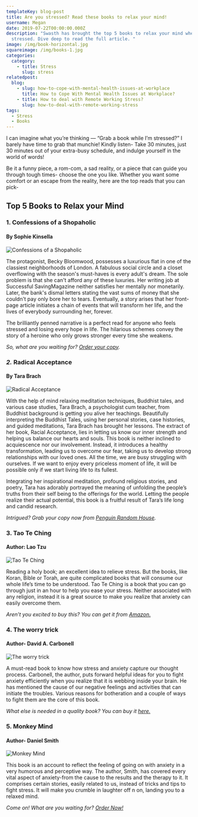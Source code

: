 ```yaml
---
templateKey: blog-post
title: Are you stressed? Read these books to relax your mind!
username: Megan
date: 2019-07-22T00:00:00.000Z
description: "Swasth has brought the top 5 books to relax your mind when
  stressed. Dive deep to read the full article. "
image: /img/book-horizontal.jpg
squareimage: /img/books-1.jpg
categories:
  category:
    - title: Stress
      slug: stress
relatedpost:
  blog:
    - slug: how-to-cope-with-mental-health-issues-at-workplace
      title: How to Cope With Mental Health Issues at Workplace?
    - title: How to deal with Remote Working Stress?
      slug: how-to-deal-with-remote-working-stress
tags:
  - Stress
  - Books
---
```

<!--StartFragment-->

I can imagine what you’re thinking — “Grab a book while I’m stressed?” I barely have time to grab that munchie! Kindly listen- Take 30 minutes, just 30 minutes out of your extra-busy schedule, and indulge yourself in the world of words!

Be it a funny piece, a rom-com, a sad reality, or a piece that can guide you through tough times- choose the one you like. Whether you want some comfort or an escape from the reality, here are the top reads that you can pick-

<!--StartFragment-->

## Top 5 Books to Relax your Mind

### 1. Confessions of a Shopaholic

#### By Sophie Kinsella

![Confessions of a Shopaholic](/img/shopholoic.jpg "Confessions of a Shopaholic")

The protagonist, Becky Bloomwood, possesses a luxurious flat in one of the classiest neighborhoods of London. A fabulous social circle and a closet overflowing with the season's must-haves is every adult's dream. The sole problem is that she can't afford any of these luxuries. Her writing job at Successful SavingMagazine neither satisfies her mentally nor monetarily. Later, the bank's dismal letters stating the vast sums of money that she couldn't pay only bore her to tears. Eventually, a story arises that her front-page article initiates a chain of events that will transform her life, and the lives of everybody surrounding her, forever.

The brilliantly penned narrative is a perfect read for anyone who feels stressed and losing every hope in life. The hilarious schemes convey the story of a heroine who only grows stronger every time she weakens.

*So, what are you waiting for? [Order your copy](https://bookshop.org/books/confessions-of-a-shopaholic/9780385335485).*

### *2.* Radical Acceptance

#### By Tara Brach

![Radical Acceptance](/img/radical-acceptance-book.jpg "Radical Acceptance")

With the help of mind relaxing meditation techniques, Buddhist tales, and various case studies, Tara Brach, a psychologist cum teacher, from Buddhist background is getting you alive her teachings. Beautifully interpreting the Buddhist Tales, using her personal stories, case histories, and guided meditations, Tara Brach has brought her lessons. The extract of her book, Racial Acceptance, lies in letting us know our inner strength and helping us balance our hearts and souls. This book is neither inclined to acquiescence nor our involvement. Instead, it introduces a healthy transformation, leading us to overcome our fear, taking us to develop strong relationships with our loved ones. All the time, we are busy struggling with ourselves. If we want to enjoy every priceless moment of life, it will be possible only if we start living life to its fullest.

Integrating her inspirational meditation, profound religious stories, and poetry, Tara has adorably portrayed the meaning of unfolding the people’s truths from their self being to the offerings for the world. Letting the people realize their actual potential, this book is a fruitful result of Tara’s life long and candid research.

*Intrigued? Grab your copy now from [Penguin Random House](http://links.penguinrandomhouse.com/type/affiliate/isbn/9780553380996/siteID/8001/retailerid/29/trackingcode/penguinrandom).*

### 3. Tao Te Ching

#### Author: Lao Tzu

![Tao Te Ching](/img/tao-ching.jpg "Tao Te Ching")

Reading a holy book; an excellent idea to relieve stress. But the books, like Koran, Bible or Torah, are quite complicated books that will consume our whole life’s time to be understood. Tao Te Ching is a book that you can go through just in an hour to help you ease your stress. Neither associated with any religion, instead it is a great source to make you realize that anxiety can easily overcome them.

*Aren’t you excited to buy this? You can get it from [Amazon.](http://www.amazon.com/Tao-Te-Ching-Laozi/dp/0060812451/?tag=inccom028-20)*

### 4. The worry trick

#### Author- David A. Carbonell

![The worry trick](/img/worry-trick.jpg "The worry trick")

A must-read book to know how stress and anxiety capture our thought process. Carbonell, the author, puts forward helpful ideas for you to fight anxiety efficiently when you realize that it is webbing inside your brain. He has mentioned the cause of our negative feelings and activities that can initiate the troubles. Various reasons for botheration and a couple of ways to fight them are the core of this book.

*What else is needed in a quality book? You can buy it [here.](https://amzn.to/2p6Who6)*

### 5. Monkey Mind

#### Author- Daniel Smith

![Monkey Mind](/img/monkey-mind.jpg "Monkey Mind")

This book is an account to reflect the feeling of going on with anxiety in a very humorous and perceptive way. The author, Smith, has covered every vital aspect of anxiety-from the cause to the results and the therapy to it. It comprises certain stories, easily related to us, instead of tricks and tips to fight stress. It will make you crumble in laughter off n on, landing you to a relaxed mind.

*Come on! What are you waiting for? [Order Now!](https://amzn.to/2q9kqch)*



<!--EndFragment-->



<!--EndFragment-->
